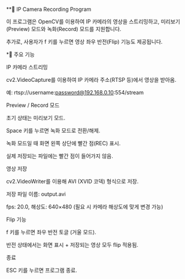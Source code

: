 **📌 IP Camera Recording Program

이 프로그램은 OpenCV를 이용하여 IP 카메라의 영상을 스트리밍하고,
미리보기(Preview) 모드와 녹화(Record) 모드를 지원합니다.

추가로, 사용자가 f 키를 누르면 영상 좌우 반전(Flip) 기능도 제공됩니다.

*🚀 주요 기능

IP 카메라 스트리밍

cv2.VideoCapture를 이용하여 IP 카메라 주소(RTSP 등)에서 영상을 받아옴.

예: rtsp://username:password@192.168.0.10:554/stream

Preview / Record 모드

초기 상태는 미리보기 모드.

Space 키를 누르면 녹화 모드로 전환/해제.

녹화 모드일 때 화면 왼쪽 상단에 빨간 점(REC) 표시.

실제 저장되는 파일에는 빨간 점이 들어가지 않음.

영상 저장

cv2.VideoWriter를 이용해 AVI (XVID 코덱) 형식으로 저장.

저장 파일 이름: output.avi

fps: 20.0, 해상도: 640×480 (필요 시 카메라 해상도에 맞게 변경 가능)

Flip 기능

f 키를 누르면 좌우 반전 토글 (거울 모드).

반전 상태에서는 화면 표시 + 저장되는 영상 모두 flip 적용됨.

종료

ESC 키를 누르면 프로그램 종료.
